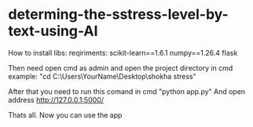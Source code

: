 # determing-the-sstress-level-by-text-using-AI

How to install libs:
reqiriments:
scikit-learn==1.6.1 
numpy==1.26.4 
flask

Then need open cmd as admin and open the project directory in cmd
example:
"cd C:\Users\YourName\Desktop\shokha stress"

After that you need to run this comand in cmd
"python app.py"
And open address http://127.0.0.1:5000/

Thats all. Now you can use the app
